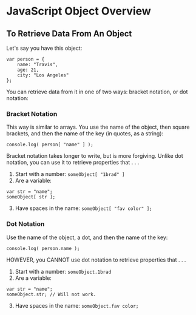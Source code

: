 # JavaScript Object Overview

## To Retrieve Data From An Object

Let's say you have this object:

```
var person = {
	name: "Travis",
	age: 21,
	city: "Los Angeles"
};
```

You can retrieve data from it in one of two ways: bracket notation, or dot notation:

### Bracket Notation

This way is similar to arrays. You use the name of the object, then square brackets, and then the name of the key (in quotes, as a string):

`console.log( person[ "name" ] );`

Bracket notation takes longer to write, but is more forgiving. Unlike dot notation, you can use it to retrieve properties that . . .

1. Start with a number: `someObject[ "1brad" ]`
2. Are a variable:

```
var str = "name";
someObject[ str ];
```

3. Have spaces in the name: `someObject[ "fav color" ];`

### Dot Notation

Use the name of the object, a dot, and then the name of the key:

`console.log( person.name );`

HOWEVER, you CANNOT use dot notation to retrieve properties that . . .

1. Start with a number: `someObject.1brad`
2. Are a variable:

```
var str = "name";
someObject.str; // Will not work.
```

3. Have spaces in the name: `someObject.fav color;`